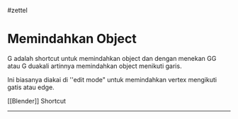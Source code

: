 #zettel 
# Memindahkan Object

G adalah shortcut untuk memindahkan object dan dengan menekan GG atau G duakali artinnya memindahkan object menikuti garis.

Ini biasanya diakai di ''edit mode" untuk memindahkan vertex mengikuti gatis atau edge.

[[Blender]] Shortcut

---
